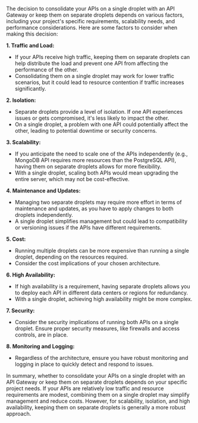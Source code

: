 The decision to consolidate your APIs on a single droplet with an API Gateway or keep them on separate droplets depends on various factors, including your project's specific requirements, scalability needs, and performance considerations. Here are some factors to consider when making this decision:

**1. Traffic and Load:**

   - If your APIs receive high traffic, keeping them on separate droplets can help distribute the load and prevent one API from affecting the performance of the other.
   - Consolidating them on a single droplet may work for lower traffic scenarios, but it could lead to resource contention if traffic increases significantly.

**2. Isolation:**

   - Separate droplets provide a level of isolation. If one API experiences issues or gets compromised, it's less likely to impact the other.
   - On a single droplet, a problem with one API could potentially affect the other, leading to potential downtime or security concerns.

**3. Scalability:**

   - If you anticipate the need to scale one of the APIs independently (e.g., MongoDB API requires more resources than the PostgreSQL API), having them on separate droplets allows for more flexibility.
   - With a single droplet, scaling both APIs would mean upgrading the entire server, which may not be cost-effective.

**4. Maintenance and Updates:**

   - Managing two separate droplets may require more effort in terms of maintenance and updates, as you have to apply changes to both droplets independently.
   - A single droplet simplifies management but could lead to compatibility or versioning issues if the APIs have different requirements.

**5. Cost:**

   - Running multiple droplets can be more expensive than running a single droplet, depending on the resources required.
   - Consider the cost implications of your chosen architecture.

**6. High Availability:**

   - If high availability is a requirement, having separate droplets allows you to deploy each API in different data centers or regions for redundancy.
   - With a single droplet, achieving high availability might be more complex.

**7. Security:**

   - Consider the security implications of running both APIs on a single droplet. Ensure proper security measures, like firewalls and access controls, are in place.

**8. Monitoring and Logging:**

   - Regardless of the architecture, ensure you have robust monitoring and logging in place to quickly detect and respond to issues.

In summary, whether to consolidate your APIs on a single droplet with an API Gateway or keep them on separate droplets depends on your specific project needs. If your APIs are relatively low traffic and resource requirements are modest, combining them on a single droplet may simplify management and reduce costs. However, for scalability, isolation, and high availability, keeping them on separate droplets is generally a more robust approach.

